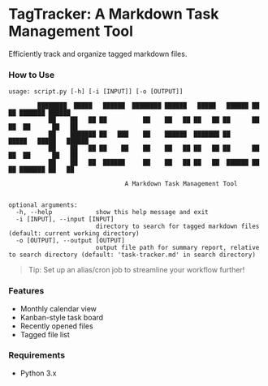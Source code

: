 # TagTracker: A Markdown Task Management Tool
Efficiently track and organize tagged markdown files.

### How to Use
```shell
usage: script.py [-h] [-i [INPUT]] [-o [OUTPUT]]

        ████████  █████   ██████  ████████ ██████   █████   ██████ ██   ██ ███████ ██████
           ██    ██   ██ ██          ██    ██   ██ ██   ██ ██      ██  ██  ██      ██   ██
           ██    ███████ ██   ███    ██    ██████  ███████ ██      █████   █████   ██████
           ██    ██   ██ ██    ██    ██    ██   ██ ██   ██ ██      ██  ██  ██      ██   ██
           ██    ██   ██  ██████     ██    ██   ██ ██   ██  ██████ ██   ██ ███████ ██   ██

                                A Markdown Task Management Tool


optional arguments:
  -h, --help            show this help message and exit
  -i [INPUT], --input [INPUT]
                        directory to search for tagged markdown files (default: current working directory)
  -o [OUTPUT], --output [OUTPUT]
                        output file path for summary report, relative to search directory (default: 'task-tracker.md' in search directory)
```
> Tip: Set up an alias/cron job to streamline your workflow further!

### Features
- Monthly calendar view
- Kanban-style task board
- Recently opened files
- Tagged file list

### Requirements
- Python 3.x
